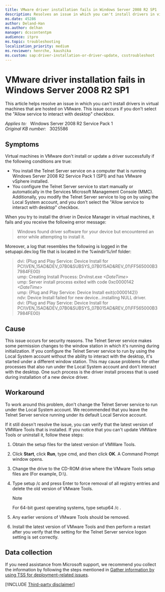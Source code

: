 ```yaml
---
title: VMware driver installation fails in Windows Server 2008 R2 SP1
description: Resolves an issue in which you can't install drivers in virtual machines that are hosted on VMware. This issue occurs if you don't select the Allow service to interact with desktop checkbox.
ms.date: 45286
author: Deland-Han
ms.author: delhan
manager: dcscontentpm
audience: itpro
ms.topic: troubleshooting
localization_priority: medium
ms.reviewer: henrche, kaushika
ms.custom: sap:driver-installation-or-driver-update, csstroubleshoot
---
```

# VMware driver installation fails in Windows Server 2008 R2 SP1

This article helps resolve an issue in which you can't install drivers in virtual machines that are hosted on VMware. This issue occurs if you don't select the "Allow service to interact with desktop" checkbox.

_Applies to:_ &nbsp; Windows Server 2008 R2 Service Pack 1  
_Original KB number:_ &nbsp; 3025586

## Symptoms

Virtual machines in VMware don't install or update a driver successfully if the following conditions are true:

- You install the Telnet Server service on a computer that is running Windows Server 2008 R2 Service Pack 1 (SP1) and has VMware vSphere installed.
- You configure the Telnet Server service to start manually or automatically in the Services Microsoft Management Console (MMC). Additionally, you modify the Telnet Server service to log on by using the Local System account, and you don't select the "Allow service to interact with desktop" checkbox.

When you try to install the driver in Device Manager in virtual machines, it fails and you receive the following error message:

> Windows found driver software for your device but encountered an error while attempting to install it.

Moreover, a log that resembles the following is logged in the setupapi.dev.log file that is located in the %windir%/inf folder:

> dvi: {Plug and Play Service: Device Install for PCI\VEN_15AD&DEV_07B0&SUBSYS_07B015AD&REV_01\FF565000B37984FE00}  
ump: Creating Install Process: DrvInst.exe *\<DateTime>*  
ump: Server install process exited with code 0xc0000142 *\<DateTime>*  
ump: {Plug and Play Service: Device Install exit(c0000142)}  
ndv: Device Install failed for new device...installing NULL driver.  
dvi: {Plug and Play Service: Device Install for PCI\VEN_15AD&DEV_07B0&SUBSYS_07B015AD&REV_01\FF565000B37984FE00}  

## Cause

This issue occurs for security reasons. The Telnet Server service makes some permission changes to the window station in which it's running during initialization. If you configure the Telnet Server service to run by using the Local System account without the ability to interact with the desktop, it's started under a different window station. This may cause problems for other processes that also run under the Local System account and don't interact with the desktop. One such process is the driver install process that is used during installation of a new device driver.

## Workaround

To work around this problem, don't change the Telnet Server service to run under the Local System account. We recommended that you leave the Telnet Server service running under its default Local Service account.

If it still doesn't resolve the issue, you can verify that the latest version of VMWare Tools that is installed. If you notice that you can't update VMWare Tools or uninstall it, follow these steps:  

1. Obtain the setup files for the latest version of VMWare Tools.  
2. Click **Start**, click **Run**, type cmd, and then click **OK**. A Command Prompt window opens.  
3. Change the drive to the CD-ROM drive where the VMware Tools setup files are (For example, D:\\).
4. Type setup /c and press Enter to force removal of all registry entries and delete the old version of VMware Tools.

    > [!NOTE]
    > For 64-bit guest operating systems, type setup64 /c .

5. Any earlier versions of VMware Tools should be removed.
6. Install the latest version of VMware Tools and then perform a restart after you verify that the setting for the Telnet Server service logon setting is set correctly.

## Data collection

If you need assistance from Microsoft support, we recommend you collect the information by following the steps mentioned in [Gather information by using TSS for deployment-related issues](../../windows-client/windows-troubleshooters/gather-information-using-tss-deployment.md).

[!INCLUDE [Third-party disclaimer](../../includes/third-party-disclaimer.md)]

